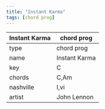 ```yaml
---
title: "Instant Karma"
tags: [chord prog]
---
```


|Instant Karma|chord prog|
|---|---|
|type|chord prog|
|name|Instant Karma|
|key|C|
|chords|C,Am|
|nashville|I,vi|
|artist|John Lennon|
